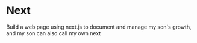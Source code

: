 # Next
Build a web page using next.js to document and manage my son's growth, and my son can also call my own next
